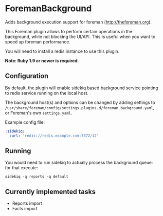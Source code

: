 # ForemanBackground

Adds background execution support for foreman (http://theforeman.org).

This Foreman plugin allows to perform certain operations in the background, while not blocking the UI/API.
This is useful when you want to speed up foreman performance.

You will need to install a redis instance to use this plugin.

**Note: Ruby 1.9 or newer is required.**

## Configuration

By default, the plugin will enable sidekiq based background service pointing to redis service running on the local host.

The background host(s) and options can be changed by adding settings to `/usr/share/foreman/config/settings.plugins.d/foreman_background.yaml`, or Foreman's own `settings.yaml`.

Example config file:

```yaml
:sidekiq:
  :url: 'redis://redis.example.com:7372/12'
```
## Running

You would need to run sidekiq to actually process the background queue: for that execute:

```
sidekiq -q reports -q default
```


## Currently implemented tasks

* Reports import
* Facts import
